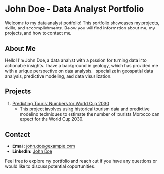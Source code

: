 # John Doe - Data Analyst Portfolio

Welcome to my data analyst portfolio! This portfolio showcases my projects, skills, and accomplishments. Below you will find information about me, my projects, and how to contact me.

## About Me

Hello! I'm John Doe, a data analyst with a passion for turning data into actionable insights. I have a background in geology, which has provided me with a unique perspective on data analysis. I specialize in geospatial data analysis, predictive modeling, and data visualization.

## Projects

1. [Predicting Tourist Numbers for World Cup 2030](projects/project1.html)
   - This project involves using historical tourism data and predictive modeling techniques to estimate the number of tourists Morocco can expect for the World Cup 2030.

## Contact

- **Email:** john.doe@example.com
- **LinkedIn:** [John Doe](https://www.linkedin.com/in/johndoe/)

Feel free to explore my portfolio and reach out if you have any questions or would like to discuss potential opportunities.